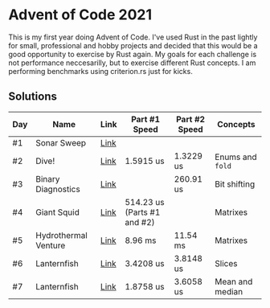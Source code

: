 # Advent of Code 2021

This is my first year doing Advent of Code. I've used Rust in the past lightly for small, professional and hobby projects and decided that this would be a good opportunity to exercise by Rust again. My goals for each challenge is not performance neccesarilly, but to exercise different Rust concepts. I am performing benchmarks using criterion.rs just for kicks.

## Solutions

| Day | Name                 | Link                       | Part #1 Speed               | Part #2 Speed | Concepts         |
| --- | -------------------- | -------------------------- | --------------------------- | ------------- | ---------------- |
| #1  | Sonar Sweep          | [Link](./day_1/src/lib.rs) |                             |               |                  |
| #2  | Dive!                | [Link](./day_2/src/lib.rs) | 1.5915 us                   | 1.3229 us     | Enums and `fold` |
| #3  | Binary Diagnostics   | [Link](./day_3/src/lib.rs) |                             | 260.91 us     | Bit shifting     |
| #4  | Giant Squid          | [Link](./day_4/src/lib.rs) | 514.23 us (Parts #1 and #2) |               | Matrixes         |
| #5  | Hydrothermal Venture | [Link](./day_5/src/lib.rs) | 8.96 ms                     | 11.54 ms      | Matrixes         |
| #6  | Lanternfish          | [Link](./day_6/src/lib.rs) | 3.4208 us                   | 3.8148 us     | Slices           |
| #7  | Lanternfish          | [Link](./day_7/src/lib.rs) | 1.8758 us                   | 3.6058 us     | Mean and median  |
